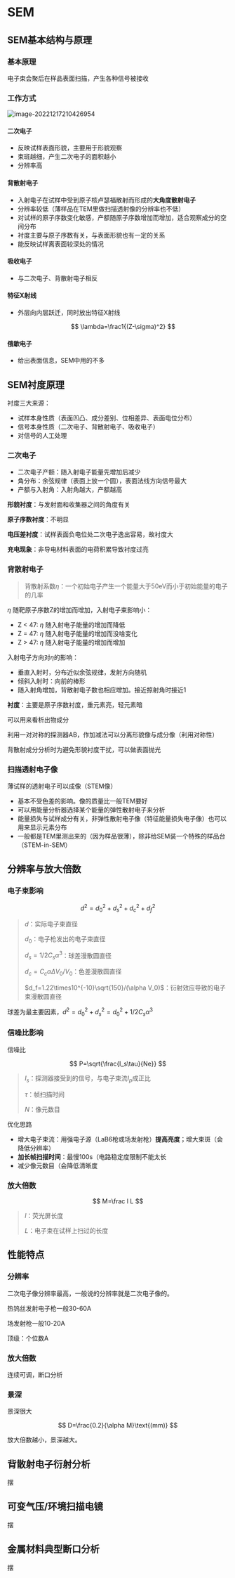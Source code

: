 # SEM

## SEM基本结构与原理

### 基本原理

电子束会聚后在样品表面扫描，产生各种信号被接收

### 工作方式

![image-20221217210426954](第7章-SEM-img/image-20221217210426954.png)

#### 二次电子
  - 反映试样表面形貌，主要用于形貌观察
  - 束斑越细，产生二次电子的面积越小
  - 分辨率高

#### 背散射电子
  - 入射电子在试样中受到原子核卢瑟福散射而形成的**大角度散射电子**
  - 分辨率较低（薄样品在TEM里做扫描透射像的分辨率也不低）
  - 对试样的原子序数变化敏感，产额随原子序数增加而增加，适合观察成分的空间分布
  - 衬度主要与原子序数有关，与表面形貌也有一定的关系
  - 能反映试样离表面较深处的情况

#### 吸收电子
  - 与二次电子、背散射电子相反

#### 特征X射线
  - 外层向内层跃迁，同时放出特征X射线

    
    $$
    \lambda=\frac1{(Z-\sigma)^2}
    $$
    

#### 俄歇电子
  - 给出表面信息，SEM中用的不多

## SEM衬度原理

衬度三大来源：

- 试样本身性质（表面凹凸、成分差别、位相差异、表面电位分布）
- 信号本身性质（二次电子、背散射电子、吸收电子）
- 对信号的人工处理

### 二次电子

- 二次电子产额：随入射电子能量先增加后减少
- 角分布：余弦规律（表面上放一个圆），表面法线方向信号最大
- 产额与入射角：入射角越大，产额越高

**形貌衬度**：与发射面和收集器之间的角度有关

**原子序数衬度**：不明显

**电压差衬度**：试样表面负电位处二次电子逸出容易，故衬度大

**充电现象**：非导电材料表面的电荷积累导致衬度过亮

### 背散射电子

> 背散射系数$\eta$：一个初始电子产生一个能量大于50eV而小于初始能量的电子的几率

$\eta$ 随靶原子序数Z的增加而增加，入射电子束影响小：

- Z < 47: $\eta$ 随入射电子能量的增加而降低
- Z = 47: $\eta$ 随入射电子能量的增加而没啥变化
- Z > 47: $\eta$ 随入射电子能量的增加而增加

入射电子方向对$\eta$的影响：

- 垂直入射时，分布近似余弦规律，发射方向随机
- 倾斜入射时：向前的棒形
- 随入射角增加，背散射电子数也相应增加。接近掠射角时接近1

**衬度**：主要是原子序数衬度，重元素亮，轻元素暗

可以用来看析出物成分

利用一对对称的探测器AB，作加减法可以分离形貌像与成分像（利用对称性）

背散射成分分析时为避免形貌衬度干扰，可以做表面抛光

### 扫描透射电子像

薄试样的透射电子可以成像（STEM像）

- 基本不受色差的影响。像的质量比一般TEM要好
- 可以用能量分析器选择某个能量的弹性散射电子来分析
- 能量损失与试样成分有关，非弹性散射电子像（特征能量损失电子像）也可以用来显示元素分布
- 一般都是TEM里测出来的（因为样品很薄），除非给SEM装一个特殊的样品台（STEM-in-SEM）

## 分辨率与放大倍数

### 电子束影响

$$
d^2=d_0^2+d_s^2+d_c^2+d_f^2
$$

> $d$：实际电子束直径
>
> $d_0$：电子枪发出的电子束直径
>
> $d_s=1/2 C_s\alpha^3$：球差漫散圆直径
>
> $d_c=C_c\alpha \Delta V_0/V_0$：色差漫散圆直径
>
> $d_f=1.22\times10^{-10}\sqrt{150}/(\alpha V_0)$：衍射效应导致的电子束漫散圆直径

球差为最主要因素，$d^2=d_0^2+d_s^2=d_0^2+1/2C_s\alpha^3$

### 信噪比影响

信噪比

$$
P=\sqrt{\frac{I_s\tau}{Ne}}
$$

> $I_s$：探测器接受到的信号，与电子束流$I_p$成正比
>
> $\tau$：帧扫描时间
>
> $N$：像元数目

优化思路

- 增大电子束流：用强电子源（LaB6枪或场发射枪）**提高亮度**；增大束斑（会降低分辨率）
- **加长帧扫描时间**：最慢100s（电路稳定度限制不能太长
- 减少像元数目（会降低清晰度

### 放大倍数

$$
M=\frac l L
$$

>$l$：荧光屏长度
>
>$L$：电子束在试样上扫过的长度

## 性能特点

### 分辨率

二次电子像分辨率最高，一般说的分辨率就是二次电子像的。

热钨丝发射电子枪一般30-60A

场发射枪一般10-20A

顶级：个位数A

### 放大倍数

连续可调，断口分析

### 景深

景深很大

$$
D=\frac{0.2}{\alpha M}\text{(mm)}
$$

放大倍数越小，景深越大。

## 背散射电子衍射分析

摆

## 可变气压/环境扫描电镜

摆

## 金属材料典型断口分析

摆